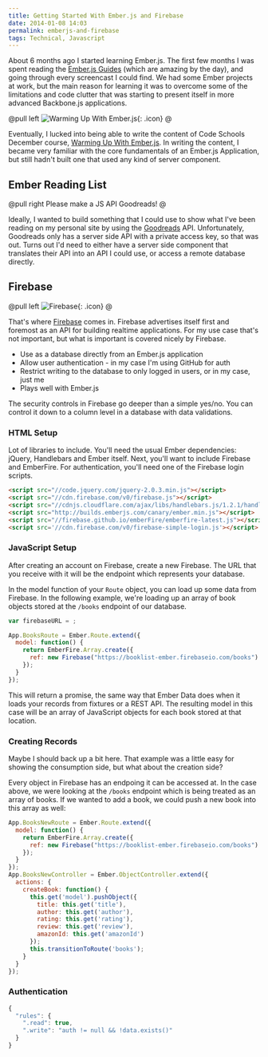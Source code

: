 ```yaml
---
title: Getting Started With Ember.js and Firebase
date: 2014-01-08 14:03
permalink: emberjs-and-firebase
tags: Technical, Javascript
---
```


About 6 months ago I started learning Ember.js. The first few months I was spent reading the [Ember.js Guides](http://emberjs.com/guides/) (which are amazing by the day), and going through every screencast I could find. We had some Ember projects at work, but the main reason for learning it was to overcome some of the limitations and code clutter that was starting to present itself in more advanced Backbone.js applications.

@pull left
![Warming Up With Ember.js](http://localhost:4000/galleries/codeschool/ember.png){: .icon}
@

Eventually, I lucked into being able to write the content of Code Schools December course, [Warming Up With Ember.js](https://www.codeschool.com/courses/warming-up-with-emberjs). In writing the content, I became very familiar with the core fundamentals of an Ember.js Application, but still hadn't built one that used any kind of server component.

## Ember Reading List

@pull right
Please make a JS API Goodreads!
@

Ideally, I wanted to build something that I could use to show what I've been reading on my personal site by using the [Goodreads](https://www.goodreads.com/) API. Unfortunately, Goodreads only has a server side API with a private access key, so that was out. Turns out I'd need to either have a server side component that translates their API into an API I could use, or access a remote database directly.

## Firebase

@pull left
![Firebase](http://localhost:4000/galleries/logos/firebase.png){: .icon}
@

That's where [Firebase](https://www.firebase.com/) comes in. Firebase advertises itself first and foremost as an API for building realtime applications. For my use case that's not important, but what is important is covered nicely by Firebase.

* Use as a database directly from an Ember.js application
* Allow user authentication - in my case I'm using GitHub for auth
* Restrict writing to the database to only logged in users, or in my case, just me
* Plays well with Ember.js

The security controls in Firebase go deeper than a simple yes/no. You can control it down to a column level in a database with data validations.

### HTML Setup

Lot of libraries to include. You'll need the usual Ember dependencies: jQuery, Handlebars and Ember itself. Next, you'll want to include Firebase and EmberFire. For authentication, you'll need one of the Firebase login scripts.

```html
<script src="//code.jquery.com/jquery-2.0.3.min.js"></script>
<script src="//cdn.firebase.com/v0/firebase.js"></script>
<script src="//cdnjs.cloudflare.com/ajax/libs/handlebars.js/1.2.1/handlebars.min.js"></script>
<script src="http://builds.emberjs.com/canary/ember.min.js"></script>
<script src="//firebase.github.io/emberFire/emberfire-latest.js"></script>
<script src='//cdn.firebase.com/v0/firebase-simple-login.js'></script>
```

### JavaScript Setup

After creating an account on Firebase, create a new Firebase. The URL that you receive with it will be the endpoint which represents your database.

In the model function of your `Route` object, you can load up some data from Firebase. In the following example, we're loading up an array of book objects stored at the `/books` endpoint of our database.

```javascript
var firebaseURL = ;

App.BooksRoute = Ember.Route.extend({
  model: function() {
    return EmberFire.Array.create({
      ref: new Firebase("https://booklist-ember.firebaseio.com/books")
    });
  }
});
```

This will return a promise, the same way that Ember Data does when it loads your records from fixtures or a REST API. The resulting model in this case will be an array of JavaScript objects for each book stored at that location.


### Creating Records

Maybe I should back up a bit here. That example was a little easy for showing the consumption side, but what about the creation side?

Every object in Firebase has an endpoing it can be accessed at. In the case above, we were looking at the `/books` endpoint which is being treated as an array of books. If we wanted to add a book, we could push a new book into this array as well:


```javascript
App.BooksNewRoute = Ember.Route.extend({
  model: function() {
    return EmberFire.Array.create({
      ref: new Firebase("https://booklist-ember.firebaseio.com/books")
    });
  }
});
App.BooksNewController = Ember.ObjectController.extend({
  actions: {
    createBook: function() {
      this.get('model').pushObject({
        title: this.get('title'),
        author: this.get('author'),
        rating: this.get('rating'),
        review: this.get('review'),
        amazonId: this.get('amazonId')
      });
      this.transitionToRoute('books');
    }
  }
});
```



### Authentication

```javascript
{
  "rules": {
    ".read": true,
    ".write": "auth != null && !data.exists()"
  }
}
```
